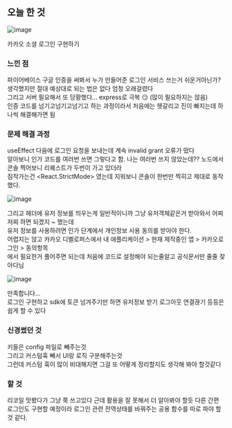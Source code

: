 ## 오늘 한 것


![image](https://user-images.githubusercontent.com/72128840/216269439-504938cb-df73-484c-9464-20d20de1658e.png)

카카오 소셜 로그인 구현하기

### 느낀 점

파이어베이스 구글 인증을 써봐서 누가 만들어준 로그인 서비스 쓰는거 쉬운거아닌가? 생각했지만
절대 예상대로 되는 법은 없다 엄청 오래걸렸다   
그리고 서버 필요해서 또 당황했다... express로 극복 😏 (많이 필요하지는 않음)     
인증 코드를 넘기고넘기고넘기고 하는 과정이라서 처음에는 헷갈리고 진이 빠지는데 하나씩 해결해가면 됨


### 문제 해결 과정

useEffect 다음에 로그인 요청을 보내는데 계속 invalid grant 오류가 떴다     
알아보니 인가 코드를 여러번 쓰면 그렇다고 함. 나는 여러번 쓰지 않았는데?? 노드에서 콘솔 찍어보니 리퀘스트가 두번이 가고 있더라   
짐작가는건 <React.StrictMode> 였는데 지워보니 콘솔이 한번만 찍히고 제대로 동작했다.


![image](https://user-images.githubusercontent.com/72128840/216274131-858156c3-9ba2-431e-b217-9fdf06f13d09.png)

그리고 헤더에 유저 정보를 띄우는게 일반적이니까 그냥 유저객체같은거 받아와서 어찌저찌 하면 되겠지 ~ 했는데    
유저 정보를 사용하려면 인가 단계에서 개인정보 사용 동의를 받아야 한다.   
어렵지는 않고 카카오 디벨로퍼스에서 내 애플리케이션 > 현재 제작중인 앱 > 카카오로그인 > 동의항목   
에서 필요한거 풀어주면 되는데 처음에 코드로 설정해야 되는줄알고 공식문서만 줄줄 찾아다님

![image](https://user-images.githubusercontent.com/72128840/216274982-395454df-7ca5-403c-a3ef-bf3077bcf193.png)

만족합니다...   
로그인 구현하고 sdk에 토큰 넘겨주기만 하면 유저정보 받기 로그아웃 연결끊기 등등은 쉽게 할 수 있다


### 신경썼던 것
 
키들은 config 파일로 빼주는것   
그리고 커스텀훅 빼서 UI랑 로직 구분해주는것     
그런데 커스텀 훅이 많이 비대해지면 그걸 또 어떻게 정리할지도 생각해 봐야 할것같다    


### 할 것

리코일 맛봤다가 그냥 쭉 쓰고있다 근데 활용을 잘 못해서 더 알아봐야 할듯
다른 간편 로그인도 구현할 예정이라 로그인 관련 전역상태를 바꿔주는 공용 함수를 따로 파야 할 것 같다.
